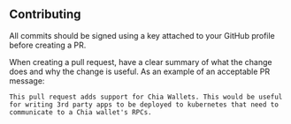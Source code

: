 ## Contributing

All commits should be signed using a key attached to your GitHub profile before creating a PR. 

When creating a pull request, have a clear summary of what the change does and why the change is useful. As an example of an acceptable PR message:

```
This pull request adds support for Chia Wallets. This would be useful for writing 3rd party apps to be deployed to kubernetes that need to communicate to a Chia wallet's RPCs.
```
